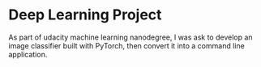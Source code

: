# Deep Learning Project

As part of udacity machine learning nanodegree, I was ask to develop an image classifier built with PyTorch, then convert it into a command line application.

